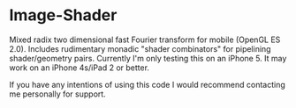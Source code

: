 Image-Shader
============

Mixed radix two dimensional fast Fourier transform for mobile (OpenGL ES 2.0). Includes rudimentary monadic "shader combinators" for pipelining shader/geometry pairs. Currently I'm only testing this on an iPhone 5. It may work on an iPhone 4s/iPad 2 or better.

If you have any intentions of using this code I would recommend contacting me personally for support.

